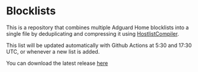# Blocklists
This is a repository that combines multiple Adguard Home blocklists into a single file by deduplicating and compressing it using [HostlistCompiler](https://github.com/AdguardTeam/HostlistCompiler).

This list will be updated automatically with Github Actions at 5:30 and 17:30 UTC, or whenever a new list is added.

You can download the latest release [here](https://github.com/Satellite-Galaxy/Blocklists/releases/download/latest/hosts.txt)
